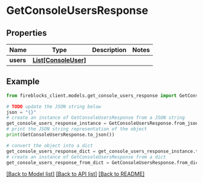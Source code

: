 # GetConsoleUsersResponse


## Properties

Name | Type | Description | Notes
------------ | ------------- | ------------- | -------------
**users** | [**List[ConsoleUser]**](ConsoleUser.md) |  | 

## Example

```python
from fireblocks_client.models.get_console_users_response import GetConsoleUsersResponse

# TODO update the JSON string below
json = "{}"
# create an instance of GetConsoleUsersResponse from a JSON string
get_console_users_response_instance = GetConsoleUsersResponse.from_json(json)
# print the JSON string representation of the object
print(GetConsoleUsersResponse.to_json())

# convert the object into a dict
get_console_users_response_dict = get_console_users_response_instance.to_dict()
# create an instance of GetConsoleUsersResponse from a dict
get_console_users_response_from_dict = GetConsoleUsersResponse.from_dict(get_console_users_response_dict)
```
[[Back to Model list]](../README.md#documentation-for-models) [[Back to API list]](../README.md#documentation-for-api-endpoints) [[Back to README]](../README.md)


